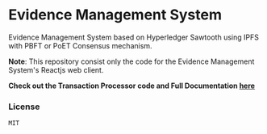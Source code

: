 # Evidence Management System

Evidence Management System based on Hyperledger Sawtooth using IPFS with PBFT or PoET Consensus mechanism.

**Note**: This repository consist only the code for the Evidence Management System's Reactjs web client.

**Check out the Transaction Processor code and Full Documentation [here](https://github.com/Shritesh99/Evidence-Management-System)**

### License

```
MIT
```

